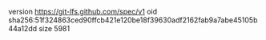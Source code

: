 version https://git-lfs.github.com/spec/v1
oid sha256:51f324863ced90ffcb421e120be18f39630adf2162fab9a7abe45105b44a12dd
size 5981
